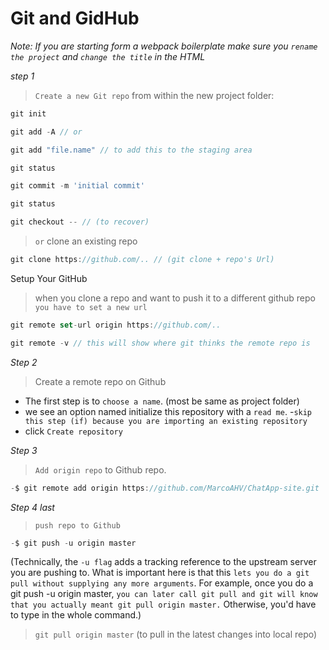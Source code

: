 # Git and GidHub

_Note: If you are starting form a webpack boilerplate make sure you `rename the project` and `change the title` in the HTML_

_step 1_

> `Create a new Git repo` from within the new project folder:

```js
git init
```

```js
git add -A // or
```

```js
git add "file.name" // to add this to the staging area
```

```js
git status
```

```js
git commit -m 'initial commit'
```

```js
git status
```

```js
git checkout -- // (to recover)
```

> `or` clone an existing repo

```js
git clone https://github.com/.. // (git clone + repo's Url)
```

Setup Your GitHub

> when you clone a repo and want to push it to a different github repo `you have to set a new url`

```js
git remote set-url origin https://github.com/..
```

```js
git remote -v // this will show where git thinks the remote repo is
```

_Step 2_

> Create a remote repo on Github

- The first step is to `choose a name`. (most be same as project folder)
- we see an option named initialize this repository with a `read me`. -`skip this step (if) because you are importing an existing repository`
- click `Create repository`

_Step 3_

> `Add origin repo` to Github repo.

```js
-$ git remote add origin https://github.com/MarcoAHV/ChatApp-site.git
```

_Step 4 last_

> `push repo to Github`

```js
-$ git push -u origin master
```

(Technically, the `-u flag` adds a tracking reference to the upstream server you are pushing to.
What is important here is that this `lets you do a git pull without supplying any more arguments`. For example, once you do a git push -u origin master, `you can later call git pull and git will know that you actually meant git pull origin master.` Otherwise, you'd have to type in the whole command.)

> `git pull origin master` (to pull in the latest changes into local repo)
